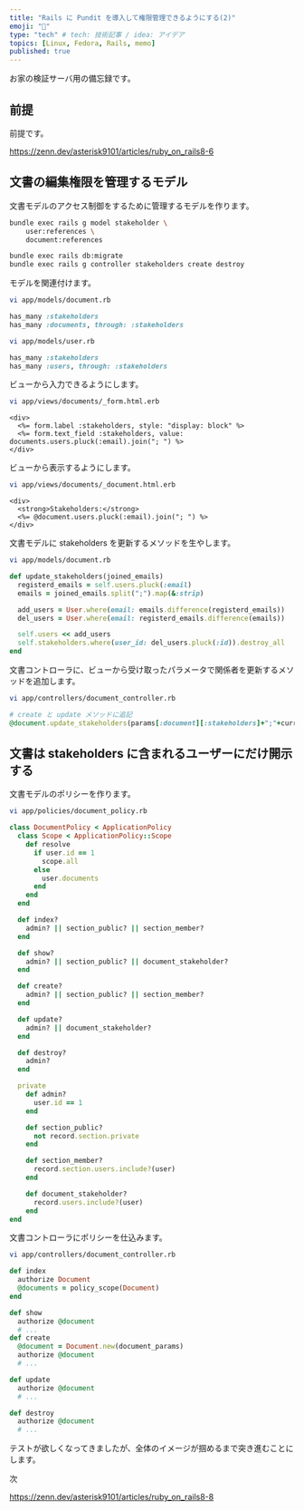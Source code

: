 ```yaml
---
title: "Rails に Pundit を導入して権限管理できるようにする(2)"
emoji: "💎"
type: "tech" # tech: 技術記事 / idea: アイデア
topics: [Linux, Fedora, Rails, memo]
published: true
---
```


お家の検証サーバ用の備忘録です。

## 前提

前提です。

<https://zenn.dev/asterisk9101/articles/ruby_on_rails8-6>

## 文書の編集権限を管理するモデル

文書モデルのアクセス制御をするために管理するモデルを作ります。

```bash
bundle exec rails g model stakeholder \
    user:references \
    document:references

bundle exec rails db:migrate
bundle exec rails g controller stakeholders create destroy
```

モデルを関連付けます。

```bash
vi app/models/document.rb
```

```ruby
has_many :stakeholders
has_many :documents, through: :stakeholders
```

```bash
vi app/models/user.rb
```

```ruby
has_many :stakeholders
has_many :users, through: :stakeholders
```

ビューから入力できるようにします。

```bash
vi app/views/documents/_form.html.erb
```

```erb
<div>
  <%= form.label :stakeholders, style: "display: block" %>
  <%= form.text_field :stakeholders, value: documents.users.pluck(:email).join("; ") %>
</div>
```

ビューから表示するようにします。

```bash
vi app/views/documents/_document.html.erb
```

```erb
<div>
  <strong>Stakeholders:</strong>
  <%= @document.users.pluck(:email).join("; ") %>
</div>
```

文書モデルに stakeholders を更新するメソッドを生やします。

```bash
vi app/models/document.rb
```

```ruby
def update_stakeholders(joined_emails)
  registerd_emails = self.users.pluck(:email)
  emails = joined_emails.split(";").map(&:strip)

  add_users = User.where(email: emails.difference(registerd_emails))
  del_users = User.where(email: registerd_emails.difference(emails))

  self.users << add_users
  self.stakeholders.where(user_id: del_users.pluck(:id)).destroy_all
end
```

文書コントローラに、ビューから受け取ったパラメータで関係者を更新するメソッドを追加します。

```bash
vi app/controllers/document_controller.rb
```

```ruby
# create と update メソッドに追記
@document.update_stakeholders(params[:document][:stakeholders]+";"+current_user.email)
```

## 文書は stakeholders に含まれるユーザーにだけ開示する

文書モデルのポリシーを作ります。

```bash
vi app/policies/document_policy.rb
```

```ruby
class DocumentPolicy < ApplicationPolicy
  class Scope < ApplicationPolicy::Scope
    def resolve
      if user.id == 1
        scope.all
      else
        user.documents
      end
    end
  end

  def index?
    admin? || section_public? || section_member?
  end

  def show?
    admin? || section_public? || document_stakeholder?
  end

  def create?
    admin? || section_public? || section_member?
  end

  def update?
    admin? || document_stakeholder?
  end

  def destroy?
    admin?
  end

  private
    def admin?
      user.id == 1
    end

    def section_public?
      not record.section.private
    end

    def section_member?
      record.section.users.include?(user)
    end

    def document_stakeholder?
      record.users.include?(user)
    end
end
```

文書コントローラにポリシーを仕込みます。

```bash
vi app/controllers/document_controller.rb
```

```ruby
def index
  authorize Document
  @documents = policy_scope(Document)
end

def show
  authorize @document
  # ...
def create
  @document = Document.new(document_params)
  authorize @document
  # ...

def update
  authorize @document
  # ...

def destroy
  authorize @document
  # ...
```

テストが欲しくなってきましたが、全体のイメージが掴めるまで突き進むことにします。

次

<https://zenn.dev/asterisk9101/articles/ruby_on_rails8-8>
